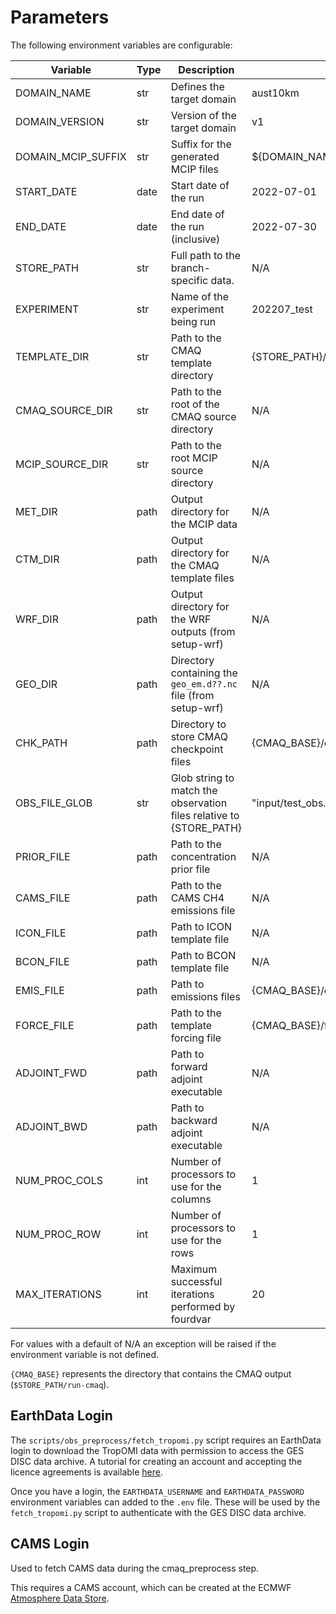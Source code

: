 # Parameters

The following environment variables are configurable:

| Variable           | Type  | Description                                                         | Default                                    |
|--------------------|-------|---------------------------------------------------------------------|--------------------------------------------|
| DOMAIN_NAME        | str   | Defines the target domain                                           | aust10km                                   |
| DOMAIN_VERSION     | str   | Version of the target domain                                        | v1                                         |
| DOMAIN_MCIP_SUFFIX | str   | Suffix for the generated MCIP files                                 | ${DOMAIN_NAME}_${DOMAIN_VERSION}           |
| START_DATE         | date  | Start date of the run                                               | 2022-07-01                                 |
| END_DATE           | date  | End date of the run (inclusive)                                     | 2022-07-30                                 |
| STORE_PATH         | str   | Full path to the branch-specific data.                              | N/A                                        |          
| EXPERIMENT         | str   | Name of the experiment being run                                    | 202207_test                                |
| TEMPLATE_DIR       | str   | Path to the CMAQ template directory                                 | {STORE_PATH}/templates                    |
| CMAQ_SOURCE_DIR    | str   | Path to the root of the CMAQ source directory                       | N/A                                        |
| MCIP_SOURCE_DIR    | str   | Path to the root MCIP source directory                              | N/A                                        |
| MET_DIR            | path  | Output directory for the MCIP data                                  | N/A                                        |
| CTM_DIR            | path  | Output directory for the CMAQ template files                        | N/A                                        |
| WRF_DIR            | path  | Output directory for the WRF outputs (from setup-wrf)               | N/A                                        |
| GEO_DIR            | path  | Directory containing the `geo_em.d??.nc` file (from setup-wrf)      | N/A                                        |
| CHK_PATH            | path  | Directory to store CMAQ checkpoint files                            | {CMAQ_BASE}/chkpnt                         |
| OBS_FILE_GLOB      | str   | Glob string to match the observation files relative to {STORE_PATH} | "input/test_obs.pic.gz"                    |
| PRIOR_FILE         | path  | Path to the concentration prior file                                | N/A                                        |
| CAMS_FILE          | path  | Path to the CAMS CH4 emissions file                                 | N/A                                        |
| ICON_FILE          | path  | Path to ICON template file                                          | N/A                                        |
| BCON_FILE          | path  | Path to BCON template file                                          | N/A                                        |
| EMIS_FILE          | path  | Path to emissions files                                             | {CMAQ_BASE}/emissions/emis.<YYYY-MM-DD>.nc |
| FORCE_FILE         | path  | Path to the template forcing file                                   | {CMAQ_BASE}/force/ADJ_FORCE.<YYYYMMDD>.nc  |
| ADJOINT_FWD        | path  | Path to forward adjoint executable                                  | N/A                                        |
| ADJOINT_BWD        | path  | Path to backward adjoint executable                                 | N/A                                        |
| NUM_PROC_COLS      | int   | Number of processors to use for the columns                         | 1                                          |
| NUM_PROC_ROW       | int   | Number of processors to use for the rows                            | 1                                          |
| MAX_ITERATIONS     | int   | Maximum successful iterations performed by fourdvar                 | 20                                         |


For values with a default of N/A an exception will be raised if
the environment variable is not defined.

`{CMAQ_BASE}` represents the directory that contains the CMAQ output (`$STORE_PATH/run-cmaq`).


## EarthData Login

The `scripts/obs_preprocess/fetch_tropomi.py` script requires an EarthData login to download the TropOMI data
with permission to access the GES DISC data archive.
A tutorial for creating an account and accepting the licence agreements is available
[here](https://disc.gsfc.nasa.gov/earthdata-login).

Once you have a login, 
the `EARTHDATA_USERNAME` and `EARTHDATA_PASSWORD` environment variables can added to the `.env` file.
These will be used by the `fetch_tropomi.py` script to authenticate with the GES DISC data archive.

## CAMS Login
Used to fetch CAMS data during the cmaq_preprocess step.
 
This requires a CAMS account, which can be created at the ECMWF [Atmosphere Data Store](https://ads.atmosphere.copernicus.eu/).
